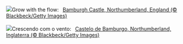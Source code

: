 ![](https://www.bing.com/th?id=OHR.BamburghCastleUK_EN-GB3792083746_UHD.jpg&w=1000)Grow with the flow:&nbsp;&ensp;[Bamburgh Castle, Northumberland, England (© Blackbeck/Getty Images)](https://www.bing.com/th?id=OHR.BamburghCastleUK_EN-GB3792083746_UHD.jpg)
<br><br/>
![](https://www.bing.com/th?id=OHR.BamburghCastleUK_PT-BR0750396632_UHD.jpg&w=1000)Crescendo com o vento:&nbsp;&ensp;[Castelo de Bamburgo, Northumberland, Inglaterra (© Blackbeck/Getty Images)](https://www.bing.com/th?id=OHR.BamburghCastleUK_PT-BR0750396632_UHD.jpg)
<br><br/>
